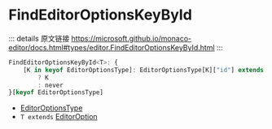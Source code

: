 # FindEditorOptionsKeyById

<backTop />
        
::: details 原文链接
https://microsoft.github.io/monaco-editor/docs.html#types/editor.FindEditorOptionsKeyById.html
:::

```ts
FindEditorOptionsKeyById<T>: {
    [K in keyof EditorOptionsType]: EditorOptionsType[K]["id"] extends T
        ? K
        : never
}[keyof EditorOptionsType]
```
- [EditorOptionsType](/api/editor/EditorOptionsType.md)
- `T extends` [EditorOption](/api/editor/EditorOption.md)